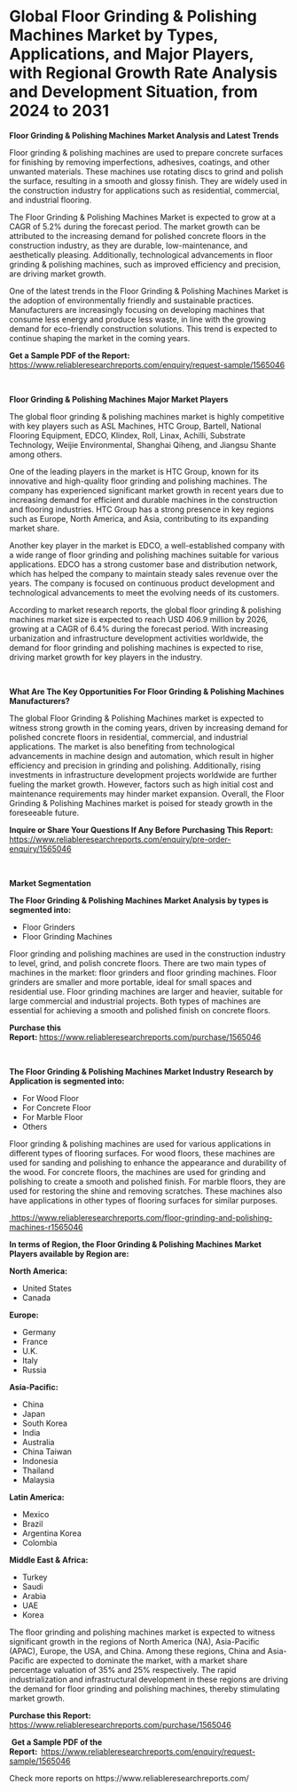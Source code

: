 <p><h1>Global Floor Grinding & Polishing Machines Market by Types, Applications, and Major Players, with Regional Growth Rate Analysis and Development Situation, from 2024 to 2031</h1></p><p><strong>Floor Grinding & Polishing Machines Market Analysis and Latest Trends</strong></p>
<p><p>Floor grinding & polishing machines are used to prepare concrete surfaces for finishing by removing imperfections, adhesives, coatings, and other unwanted materials. These machines use rotating discs to grind and polish the surface, resulting in a smooth and glossy finish. They are widely used in the construction industry for applications such as residential, commercial, and industrial flooring.</p><p>The Floor Grinding & Polishing Machines Market is expected to grow at a CAGR of 5.2% during the forecast period. The market growth can be attributed to the increasing demand for polished concrete floors in the construction industry, as they are durable, low-maintenance, and aesthetically pleasing. Additionally, technological advancements in floor grinding & polishing machines, such as improved efficiency and precision, are driving market growth.</p><p>One of the latest trends in the Floor Grinding & Polishing Machines Market is the adoption of environmentally friendly and sustainable practices. Manufacturers are increasingly focusing on developing machines that consume less energy and produce less waste, in line with the growing demand for eco-friendly construction solutions. This trend is expected to continue shaping the market in the coming years.</p></p>
<p><strong>Get a Sample PDF of the Report:&nbsp;</strong> <a href="https://www.reliableresearchreports.com/enquiry/request-sample/1565046">https://www.reliableresearchreports.com/enquiry/request-sample/1565046</a></p>
<p>&nbsp;</p>
<p><strong>Floor Grinding & Polishing Machines Major Market Players</strong></p>
<p><p>The global floor grinding & polishing machines market is highly competitive with key players such as ASL Machines, HTC Group, Bartell, National Flooring Equipment, EDCO, Klindex, Roll, Linax, Achilli, Substrate Technology, Weijie Environmental, Shanghai Qiheng, and Jiangsu Shante among others.</p><p>One of the leading players in the market is HTC Group, known for its innovative and high-quality floor grinding and polishing machines. The company has experienced significant market growth in recent years due to increasing demand for efficient and durable machines in the construction and flooring industries. HTC Group has a strong presence in key regions such as Europe, North America, and Asia, contributing to its expanding market share.</p><p>Another key player in the market is EDCO, a well-established company with a wide range of floor grinding and polishing machines suitable for various applications. EDCO has a strong customer base and distribution network, which has helped the company to maintain steady sales revenue over the years. The company is focused on continuous product development and technological advancements to meet the evolving needs of its customers.</p><p>According to market research reports, the global floor grinding & polishing machines market size is expected to reach USD 406.9 million by 2026, growing at a CAGR of 6.4% during the forecast period. With increasing urbanization and infrastructure development activities worldwide, the demand for floor grinding and polishing machines is expected to rise, driving market growth for key players in the industry.</p></p>
<p>&nbsp;</p>
<p><strong>What Are The Key Opportunities For Floor Grinding & Polishing Machines Manufacturers?</strong></p>
<p><p>The global Floor Grinding & Polishing Machines market is expected to witness strong growth in the coming years, driven by increasing demand for polished concrete floors in residential, commercial, and industrial applications. The market is also benefiting from technological advancements in machine design and automation, which result in higher efficiency and precision in grinding and polishing. Additionally, rising investments in infrastructure development projects worldwide are further fueling the market growth. However, factors such as high initial cost and maintenance requirements may hinder market expansion. Overall, the Floor Grinding & Polishing Machines market is poised for steady growth in the foreseeable future.</p></p>
<p><strong>Inquire or Share Your Questions If Any Before Purchasing This Report:</strong> <a href="https://www.reliableresearchreports.com/enquiry/pre-order-enquiry/1565046">https://www.reliableresearchreports.com/enquiry/pre-order-enquiry/1565046</a></p>
<p>&nbsp;</p>
<p><strong>Market Segmentation</strong></p>
<p><strong>The Floor Grinding & Polishing Machines Market Analysis by types is segmented into:</strong></p>
<p><ul><li>Floor Grinders</li><li>Floor Grinding Machines</li></ul></p>
<p><p>Floor grinding and polishing machines are used in the construction industry to level, grind, and polish concrete floors. There are two main types of machines in the market: floor grinders and floor grinding machines. Floor grinders are smaller and more portable, ideal for small spaces and residential use. Floor grinding machines are larger and heavier, suitable for large commercial and industrial projects. Both types of machines are essential for achieving a smooth and polished finish on concrete floors.</p></p>
<p><strong>Purchase this Report:&nbsp;</strong><a href="https://www.reliableresearchreports.com/purchase/1565046">https://www.reliableresearchreports.com/purchase/1565046</a></p>
<p>&nbsp;</p>
<p><strong>The Floor Grinding & Polishing Machines Market Industry Research by Application is segmented into:</strong></p>
<p><ul><li>For Wood Floor</li><li>For Concrete Floor</li><li>For Marble Floor</li><li>Others</li></ul></p>
<p><p>Floor grinding & polishing machines are used for various applications in different types of flooring surfaces. For wood floors, these machines are used for sanding and polishing to enhance the appearance and durability of the wood. For concrete floors, the machines are used for grinding and polishing to create a smooth and polished finish. For marble floors, they are used for restoring the shine and removing scratches. These machines also have applications in other types of flooring surfaces for similar purposes.</p></p>
<p><a href="https://www.reliableresearchreports.com/floor-grinding-and-polishing-machines-r1565046">&nbsp;https://www.reliableresearchreports.com/floor-grinding-and-polishing-machines-r1565046</a></p>
<p><strong>In terms of Region, the Floor Grinding & Polishing Machines Market Players available by Region are:</strong></p>
<p>
    <p> <strong> North America: </strong>
        <ul>
            <li>United States</li>
            <li>Canada</li>
        </ul>
        </p> 
    <p> <strong> Europe: </strong>
        <ul>
            <li>Germany</li>
            <li>France</li>
            <li>U.K.</li>
            <li>Italy</li>
            <li>Russia</li>
        </ul>
        </p> 
    <p> <strong> Asia-Pacific: </strong>
        <ul>
            <li>China</li>
            <li>Japan</li>
            <li>South Korea</li>
            <li>India</li>
            <li>Australia</li>
            <li>China Taiwan</li>
            <li>Indonesia</li>
            <li>Thailand</li>
            <li>Malaysia</li>
        </ul>
        </p> 
    <p> <strong> Latin America: </strong>
        <ul>
            <li>Mexico</li>
            <li>Brazil</li>
            <li>Argentina Korea</li>
            <li>Colombia</li>
        </ul>
        </p> 
    <p> <strong> Middle East & Africa: </strong>
        <ul>
            <li>Turkey</li>
            <li>Saudi</li>
            <li>Arabia</li>
            <li>UAE</li>
            <li>Korea</li>
        </ul>
    </p>
    </p>
<p><p>The floor grinding and polishing machines market is expected to witness significant growth in the regions of North America (NA), Asia-Pacific (APAC), Europe, the USA, and China. Among these regions, China and Asia-Pacific are expected to dominate the market, with a market share percentage valuation of 35% and 25% respectively. The rapid industrialization and infrastructural development in these regions are driving the demand for floor grinding and polishing machines, thereby stimulating market growth.</p></p>
<p><strong>Purchase this Report: </strong><a href="https://www.reliableresearchreports.com/purchase/1565046">https://www.reliableresearchreports.com/purchase/1565046</a></p>
<p>&nbsp;<strong>Get a Sample PDF of the Report:&nbsp;&nbsp;</strong><a href="https://www.reliableresearchreports.com/enquiry/request-sample/1565046">https://www.reliableresearchreports.com/enquiry/request-sample/1565046</a></p>
<p><strong></strong></p>
<p>Check more reports on https://www.reliableresearchreports.com/</p>